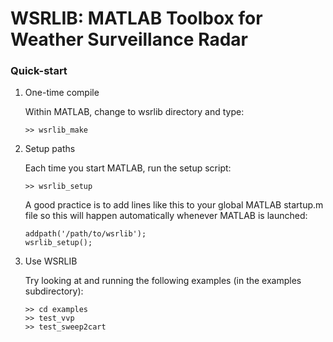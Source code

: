 # WSRLIB: MATLAB Toolbox for Weather Surveillance Radar

### Quick-start ###

1. One-time compile

    Within MATLAB, change to wsrlib directory and type:

    ~~~~~~ {.txt}
    >> wsrlib_make
    ~~~~~~

2. Setup paths

    Each time you start MATLAB, run the setup script:

    ~~~~~~ {.txt}
    >> wsrlib_setup
    ~~~~~~

    A good practice is to add lines like this to your global MATLAB
    startup.m file so this will happen automatically whenever MATLAB
    is launched:

    ~~~~~~ {.matlab}
    addpath('/path/to/wsrlib');
    wsrlib_setup();
    ~~~~~~

3. Use WSRLIB

    Try looking at and running the following examples (in the examples 
    subdirectory):

    ~~~~~~ {.matlab}
    >> cd examples
    >> test_vvp
    >> test_sweep2cart
    ~~~~~~

